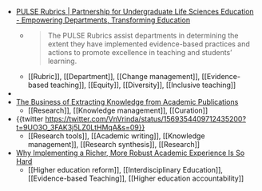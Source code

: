 - [PULSE Rubrics | Partnership for Undergraduate Life Sciences Education - Empowering Departments, Transforming Education](https://pulse-community.org/rubrics)
	- >The PULSE Rubrics assist departments in determining the extent they have implemented evidence-based practices and actions to promote excellence in teaching and students’ learning.
	- [[Rubric]], [[Department]], [[Change management]], [[Evidence-based teaching]], [[Equity]], [[Diversity]], [[Inclusive teaching]]
-
- [The Business of Extracting Knowledge from Academic Publications](https://markusstrasser.org/extracting-knowledge-from-literature/)
	- [[Research]], [[Knowledge management]], [[Curation]]
- {{twitter https://twitter.com/VnVrinda/status/1569354409712435200?t=9UO3O_3FAK3j5LZ0LtHMqA&s=09}}
	- [[Research tools]], [[Academic writing]], [[Knowledge management]], [[Research synthesis]], [[Research]]
- [Why Implementing a Richer, More Robust Academic Experience Is So Hard](https://www.insidehighered.com/blogs/higher-ed-gamma/why-implementing-richer-more-robust-academic-experience-so-hard)
	- [[Higher education reform]], [[Interdisciplinary Education]], [[Evidence-based Teaching]], [[Higher education accountability]]